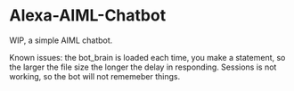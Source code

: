 # Alexa-AIML-Chatbot

WIP, a simple AIML chatbot.  

Known issues: the bot_brain is loaded each time, you make a statement, so the larger the file size the longer the delay in responding.  Sessions is not working, so the bot will not rememeber things.
